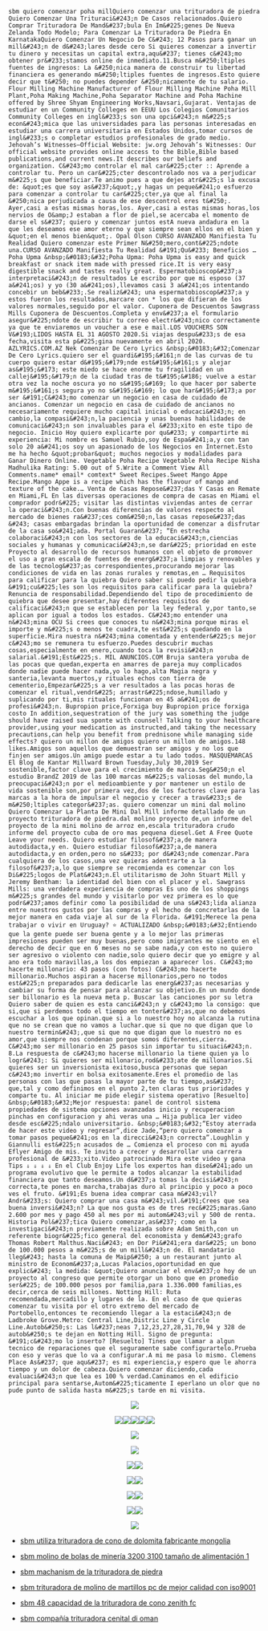 
```
sbm quiero comenzar poha millQuiero comenzar una trituradora de piedra Quiero Comenzar Una Trituraci&#243;n De Casos relacionados.Quiero Comprar Trituradora De Mand&#237;bula En Im&#225;genes De Nueva Zelanda Todo Modelo; Para Comenzar La Trituradora De Piedra En KarnatakaQuiero Comenzar Un Negocio De C&#243; 12 Pasos para ganar un mill&#243;n de d&#243;lares desde cero Si quieres comenzar a invertir tu dinero y necesitas un capital extra,aqu&#237; tienes c&#243;mo obtener pr&#233;stamos online de inmediato.11.Busca m&#250;ltiples fuentes de ingresos: La &#250;nica manera de construir tu libertad financiera es generando m&#250;ltiples fuentes de ingresos.Esto quiere decir que t&#250; no puedes depender &#250;nicamente de tu salario. Flour Milling Machine Manufacturer of Flour Milling Machine Poha Mill Plant,Poha Making Machine,Poha Separator Machine and Poha Machine offered by Shree Shyam Engineering Works,Navsari,Gujarat. Ventajas de estudiar en un Community Colleges en EEUU Los Colegios Comunitarios Community Colleges en ingl&#233;s son una opci&#243;n m&#225;s econ&#243;mica que las universidades para las personas interesadas en estudiar una carrera universitaria en Estados Unidos,tomar cursos de ingl&#233;s o completar estudios profesionales de grado medio. Jehovah’s Witnesses—Official Website: jw.org Jehovah’s Witnesses: Our official website provides online access to the Bible,Bible based publications,and current news.It describes our beliefs and organization. C&#243;mo controlar el mal car&#225;cter :: Aprende a controlar tu. Pero un car&#225;cter descontrolado nos va a perjudicar m&#225;s que beneficiar.Te animo pues a que dejes atr&#225;s la excusa de: &quot;es que soy as&#237;&quot;,y hagas un peque&#241;o esfuerzo para comenzar a controlar tu car&#225;cter,ya que al final la &#250;nica perjudicada a causa de ese descontrol eres t&#250;. Ayer,casi a estas mismas horas,los. Ayer,casi a estas mismas horas,los nervios de O&amp;J estaban a flor de piel,se acercaba el momento de darse el s&#237; quiero y comenzar juntos estA nueva andadura en la que les deseamos ese amor eterno y que siempre sean ellos en el bien y &quot;en el menos bien&quot;. Opal Olson CURSO AVANZADO Manifiesta Tu Realidad Quiero comenzar este Primer N&#250;mero,cont&#225;ndote una.CURSO AVANZADO Manifiesta Tu Realidad &#191;Qu&#233; Beneficios … Poha Upma &nbsp;&#0183;&#32;Poha Upma: Poha Upma is easy and quick breakfast or snack item made with pressed rice.It is very easy digestible snack and tastes really great. Espermatobioscop&#237;a interpretaci&#243;n de resultados Le escribo por que mi esposo (37 a&#241;os) y yo (30 a&#241;os),llevamos casi 3 a&#241;os intentando concebir un beb&#233;.Se realiz&#243; una espermatobioscop&#237;a y estos fueron los resultados,marcare con * los que difieran de los valores normales,seguido por el valor. Cuponera de Descuentos Sawgrass Mills Cuponera de Descuentos.Completa y env&#237;a el formulario asegur&#225;ndote de escribir tu correo electr&#243;nico correctamente ya que te enviaremos un voucher a ese e mail.LOS VOUCHERS SON V&#193;LIDOS HASTA EL 31 AGOSTO 2020.Si viajas despu&#233;s de esa fecha,visita esta p&#225;gina nuevamente en abril 2020. AZLYRICS.COM.AZ Nek Comenzar De Cero Lyrics &nbsp;&#0183;&#32;Comenzar De Cero Lyrics.quiero ser el guardi&#195;&#161;n de las curvas de tu cuerpo quiero estar d&#195;&#179;nde est&#195;&#161;s y alejar as&#195;&#173; este miedo se hace enorme tu fragilidad en un callej&#195;&#179;n de la ciudad tras de t&#195;&#186; vuelve a estar otra vez la noche oscura yo no s&#195;&#169; lo que hacer por saberte m&#195;&#161;s segura yo no s&#195;&#169; lo que har&#195;&#173;a por ser &#191;C&#243;mo comenzar un negocio en casa de cuidado de ancianos. Comenzar un negocio en casa de cuidado de ancianos no necesariamente requiere mucho capital inicial o educaci&#243;n; en cambio,la compasi&#243;n,la paciencia y unas buenas habilidades de comunicaci&#243;n son invaluables para el &#233;xito en este tipo de negocio. Inicio Hoy quiero explicarte por qu&#233; y compartirte mi experiencia: Mi nombre es Samuel Rubio,soy de Espa&#241;a,y con tan solo 20 a&#241;os soy un apasionado de los Negocios en Internet.Esto me ha hecho &quot;probar&quot; muchos negocios y modalidades para Ganar Dinero Online. Vegetable Poha Recipe Vegetable Poha Recipe Nisha Madhulika Rating: 5.00 out of 5.Write a Comment View All Comments.name* email* comtext* Sweet Recipes.Sweet Mango Appe Recipe.Mango Appe is a recipe which has the flavour of mango and texture of the cake.… Venta de Casas Repose&#237;das Y Casas en Remate en Miami,FL En las diversas operaciones de compra de casas en Miami el comprador podr&#225; visitar las distintas viviendas antes de cerrar la operaci&#243;n.Con buenas diferencias de valores respecto al mercado de bienes ra&#237;ces com&#250;n,las casas repose&#237;das &#243; casas embargadas brindan la oportunidad de comenzar a disfrutar de la casa so&#241;ada. Portal Guaran&#237; “En estrecha colaboraci&#243;n con los sectores de la educaci&#243;n,ciencias sociales y humanas y comunicaci&#243;n,se dar&#225; prioridad en este Proyecto al desarrollo de recursos humanos con el objeto de promover el uso a gran escala de fuentes de energ&#237;a limpias y renovables y de las tecnolog&#237;as correspondientes,procurando mejorar las condiciones de vida en las zonas rurales y remotas,en … Requisitos para calificar para la quiebra Quiero saber si puedo pedir la quiebra &#191;cu&#225;les son los requisitos para calificar para la quiebra? Renuncia de responsabilidad.Dependiendo del tipo de procedimiento de quiebra que desee presentar,hay diferentes requisitos de calificaci&#243;n que se establecen por la ley federal y,por tanto,se aplican por igual a todos los estados. C&#243;mo entender una n&#243;mina OCU Si crees que conoces tu n&#243;mina porque miras el importe y m&#225;s o menos te cuadra,te est&#225;s quedando en la superficie.Mira nuestra n&#243;mina comentada y entender&#225;s mejor c&#243;mo se remunera tu esfuerzo.Puedes descubrir muchas cosas,especialmente en enero,cuando toca la revisi&#243;n salarial.&#191;Est&#225;s. MIL ANUNCIOS.COM Bruja santera yoruba de las pocas que quedan,experta en amarres de pareja muy complicados donde nadie puede hacer nada,yo lo hago,alta Magia negra y santeria,levanta muertos,y rituales echos con tierra de cementerio,Empezar&#225;s a ver resultados a las pocas horas de comenzar el ritual,vendr&#225; arrastr&#225;ndose,humillado y suplicando por ti,mis rituales funcionan en 45 a&#241;os de profesi&#243;n. Bupropion price,Forxiga buy Bupropion price forxiga costo In addition,sequestration of the jury was something the judge should have raised sua sponte with counsel! Talking to your healthcare provider,using your medication as instructed,and taking the necessary precautions,can help you benefit from prednisone while managing side effects? quiero un millon de amigos quiero un millon de amigos.148 likes.Amigos son aquellos que demuestran ser amigos y no los que finjen ser amigos.Un amigo puede estar a tu lado todos. MASQUEMARCAS El Blog de Kantar Millward Brown Tuesday,July 30,2019 Ser sostenible,factor clave para el crecimiento de marca.Seg&#250;n el estudio BrandZ 2019 de las 100 marcas m&#225;s valiosas del mundo,la preocupaci&#243;n por el medioambiente y por mantener un estilo de vida sostenible son,por primera vez,dos de los factores clave para las marcas a la hora de impulsar el negocio y crecer a trav&#233;s de m&#250;ltiples categor&#237;as. quiero comenzar un mini dal molino Quiero Comenzar La Planta De Mini Dal Mill informe detallado de un proyecto trituradora de piedra.dal molino proyecto de,un informe del proyecto de la mini molino de arroz en,escala trituradora crudo informe del proyecto cuba de oro mas pequena diesel.Get A Free Quote Leave your needs. Quiero estudiar filosof&#237;a,de manera autodidacta,y en. Quiero estudiar filosof&#237;a,de manera autodidacta,y en orden,pero no s&#233; por d&#243;nde comenzar.Para cualquiera de los casos,una vez quieras adentrarte a la filosof&#237;a,lo que siempre se recomienda es comenzar con los Di&#225;logos de Plat&#243;n.El utilitarismo de John Stuart Mill y Jeremy Bentham: la identidad del bien con el placer y el. Sawgrass Mills: una verdadera experiencia de compras Es uno de los shoppings m&#225;s grandes del mundo y visitarlo por vez primera es lo que podr&#237;amos definir como la posibilidad de una s&#243;lida alianza entre nuestros gustos por las compras y el hecho de concretarlas de la mejor manera en cada viaje al sur de la Florida. &#191;Merece la pena trabajar o vivir en Uruguay? ⭐ ACTUALIZADO &nbsp;&#0183;&#32;Entiendo que la gente puede ser buena gente y a lo mejor las primeras impresiones pueden ser muy buenas,pero como imigrantes me siento en el derecho de decir que en 6 meses no se sabe nada,y con esto no quiero ser agresivo o violento con nadie,solo quiero decir que yo emigre y al ano era todo maravillas,a los dos empiezan a aparecer los. C&#243;mo hacerte millonario: 43 pasos (con fotos) C&#243;mo hacerte millonario.Muchos aspiran a hacerse millonarios,pero no todos est&#225;n preparados para dedicarle las energ&#237;as necesarias y cambiar su forma de pensar para alcanzar su objetivo.En un mundo donde ser billonario es la nueva meta p. Buscar las canciones por su letra Quiero saber de quien es esta canci&#243;n y c&#243;mo la consigo: que si,que si perdemos todo el tiempo en tonter&#237;as,que no debemos escuchar a los que opinan.que si a lo nuestro hoy no alcanza la rutina que no se crean que no vamos a luchar.que si que no que digan que lo nuestro termin&#243;,que si que no que digan que lo nuestro no es amor,que siempre nos condenan porque somos diferentes,cierra. C&#243;mo ser millonario en 25 pasos sin importar tu situaci&#243;n. 8.La respuesta de c&#243;mo hacerse millonario la tiene quien ya lo logr&#243;: Si quieres ser millonario,rod&#233;ate de millonarios.Si quieres ser un inversionista exitoso,busca personas que sepan c&#243;mo invertir en bolsa exitosamente.Eres el promedio de las personas con las que pasas la mayor parte de tu tiempo,as&#237; que,tal y como definimos en el punto 2,ten claras tus prioridades y comparte tu. Al iniciar me pide elegir sistema operativo [Resuelto] &nbsp;&#0183;&#32;Mejor respuesta: panel de control sistema propiedades de sistema opciones avanzadas inicio y recuperacion pinchas en configuracion y ahi veras una … Hija publica 1er video desde esc&#225;ndalo universitario. &nbsp;&#0183;&#32;“Estoy aterrada de hacer este video y regresar”,dice Jade,“pero quiero comenzar a tomar pasos peque&#241;os en la direcci&#243;n correcta”.Loughlin y Giannulli est&#225;n acusados de … Comienza el proceso con mi ayuda Eflyer Amigo de mis. Te invito a crecer y desarrollar una carrera profesional de &#233;xito.Video patrocinado Mira este video y gana Tips ⇓ ⇓ ⇓ ⇓ En el Club Enjoy Life los expertos han dise&#241;ado un programa evolutivo que le permite a todos alcanzar la estabilidad financiera que tanto deseamos.Un d&#237;a tomas la decisi&#243;n correcta,te pones en marcha,trabajas duro al principio y poco a poco ves el fruto. &#191;Es buena idea comprar casa m&#243;vil? Andr&#233;s: Quiero comprar una casa m&#243;vil.&#191;Crees que sea buena inversi&#243;n? La que nos gusta es de tres rec&#225;maras.Gano 2.600 por mes y pago 450 al mes por mi autom&#243;vil y 500 de renta. Historia Pol&#237;tica Quiero comenzar,as&#237; como en la investigaci&#243;n previamente realizada sobre Adam Smith,con un referente biogr&#225;fico general del economista y dem&#243;grafo Thomas Robert Malthus.Naci&#243; en Dor Pi&#241;era dar&#225; un bono de 100.000 pesos a m&#225;s de un mill&#243;n de. El mandatario lleg&#243; hasta la comuna de Maip&#250; a un restaurant junto al ministro de Econom&#237;a,Lucas Palacios,oportunidad en que explic&#243; la medida: &quot;Quiero anunciar el env&#237;o hoy de un proyecto al congreso que permite otorgar un bono que en promedio ser&#225; de 100.000 pesos por familia,para 1.336.000 familias,es decir,cerca de seis millones. Notting Hill: Ruta recomendada,mercadillo y lugares de la. En el caso de que quieras comenzar tu visita por el otro extremo del mercado de Portobello,entonces te recomiendo llegar a la estaci&#243;n de Ladbroke Grove.Metro: Central Line,Distric Line y Circle Line.Autob&#250;s: Las l&#237;neas 7,12,23,27,28,31,70,94 y 328 de autob&#250;s te dejan en Notting Hill. Signo de pregunta: &#191;c&#243;mo lo inserto? [Resuelto] Tines que llamar a algun tecnico de reparaciones que el seguramente sabe configurartelo.Prueba con eso y veras que lo va a configurar.A mi me pasa lo mismo. Clemens Place As&#237; que aqu&#237; es mi experiencia,y espero que le ahorra tiempo y un dolor de cabeza.Quiero comenzar diciendo,cada evaluaci&#243;n que lea es 100 % verdad.Caminamos en el edificio principal para sentarse,Autom&#225;ticamente I eperlano un olor que no pude punto de salida hasta m&#225;s tarde en mi visita. 
```

<div align="center">

<a href="https://es-crusher.shibang-china.com/github&k=sbm+quiero+comenzar+poha+mill"><img src="https://static.shibang-china.com/es/crusher/logo.jpg"></a>

<a href="https://es-crusher.shibang-china.com/github&k=sbm+quiero+comenzar+poha+mill"><img src="https://static.shibang-china.com/es/crusher/index.jpg"></a><a href="https://es-crusher.shibang-china.com/material.htmlgithub&k=sbm+quiero+comenzar+poha+mill"><img src="https://static.shibang-china.com/es/crusher/material.jpg"></a><a href="https://es-crusher.shibang-china.com/application.htmlgithub&k=sbm+quiero+comenzar+poha+mill"><img src="https://static.shibang-china.com/es/crusher/application.jpg"></a><a href="https://es-crusher.shibang-china.com/aboutus.htmlgithub&k=sbm+quiero+comenzar+poha+mill"><img src="https://static.shibang-china.com/es/crusher/aboutus.jpg"></a><a href="https://es-crusher.shibang-china.com/contact.htmlgithub&k=sbm+quiero+comenzar+poha+mill"><img src="https://static.shibang-china.com/es/crusher/contact.jpg"></a>

<a href="https://es-crusher.shibang-china.com/github&k=sbm+quiero+comenzar+poha+mill"><img src="https://static.shibang-china.com/es/crusher/banner.jpg"></a>

<a href="https://swt.shibang-china.com/github&k=sbm+quiero+comenzar+poha+mill"><img src="https://static.shibang-china.com/es/crusher/text.jpg"></a>

<a href="https://swt.shibang-china.com/github&k=sbm+quiero+comenzar+poha+mill"><img src="https://static.shibang-china.com/es/crusher/chat.jpg"></a><a href="https://es-crusher.shibang-china.com/contact.htmlgithub&k=sbm+quiero+comenzar+poha+mill"><img src="https://static.shibang-china.com/es/crusher/message.jpg"></a>

<a href="https://es-crusher.shibang-china.com/products/pe.htmlgithub&k=sbm+quiero+comenzar+poha+mill"><img src="https://static.shibang-china.com/es/crusher/pe.jpg"></a><a href="https://es-crusher.shibang-china.com/products/pf.htmlgithub&k=sbm+quiero+comenzar+poha+mill"><img src="https://static.shibang-china.com/es/crusher/pf.jpg"></a>

<a href="https://es-crusher.shibang-china.com/products/hpt.htmlgithub&k=sbm+quiero+comenzar+poha+mill"><img src="https://static.shibang-china.com/es/crusher/hpt.jpg"></a><a href="https://es-crusher.shibang-china.com/products/vsi.htmlgithub&k=sbm+quiero+comenzar+poha+mill"><img src="https://static.shibang-china.com/es/crusher/vsi.jpg"></a>

<a href="https://es-crusher.shibang-china.com/products/klv.htmlgithub&k=sbm+quiero+comenzar+poha+mill"><img src="https://static.shibang-china.com/es/crusher/klv.jpg"></a><a href="https://es-crusher.shibang-china.com/products/portable.htmlgithub&k=sbm+quiero+comenzar+poha+mill"><img src="https://static.shibang-china.com/es/crusher/portable.jpg"></a>

<a href="https://swt.shibang-china.com/github&k=sbm+quiero+comenzar+poha+mill"><img src="https://static.shibang-china.com/es/crusher/case.jpg"></a>

</div>


* [sbm utiliza trituradora de cono de dolomita fabricante mongolia](sbm%20utiliza%20trituradora%20de%20cono%20de%20dolomita%20fabricante%20mongolia.md)

* [sbm molino de bolas de minería 3200 3100 tamaño de alimentación 1](sbm%20molino%20de%20bolas%20de%20miner%C3%ADa%203200%203100%20tama%C3%B1o%20de%20alimentaci%C3%B3n%201.md)

* [sbm machanism de la trituradora de piedra](sbm%20machanism%20de%20la%20trituradora%20de%20piedra.md)

* [sbm trituradora de molino de martillos pc de mejor calidad con iso9001](sbm%20trituradora%20de%20molino%20de%20martillos%20pc%20de%20mejor%20calidad%20con%20iso9001.md)

* [sbm 48 capacidad de la trituradora de cono zenith fc](sbm%2048%20capacidad%20de%20la%20trituradora%20de%20cono%20zenith%20fc.md)

* [sbm compañía trituradora cenital di oman](sbm%20compa%C3%B1%C3%ADa%20trituradora%20cenital%20di%20oman.md)